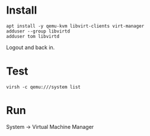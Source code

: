 
# Install 
```
apt install -y qemu-kvm libvirt-clients virt-manager
adduser --group libvirtd
adduser tom libvirtd

```
Logout and back in.

# Test
```
virsh -c qemu:///system list

```

# Run
System -> Virtual Machine Manager

